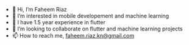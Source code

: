 - 👋 Hi, I’m Faheem Riaz
- 👀 I’m interested in mobile developement and machine learning
- 🌱 I have 1.5 year experience in flutter
- 💞️ I’m looking to collaborate on flutter and machine learning projects
- 📫 How to reach me, faheem.riaz.kn@gmail.com

<!---
feemagdev/feemagdev is a ✨ special ✨ repository because its `README.md` (this file) appears on your GitHub profile.
You can click the Preview link to take a look at your changes.
--->
